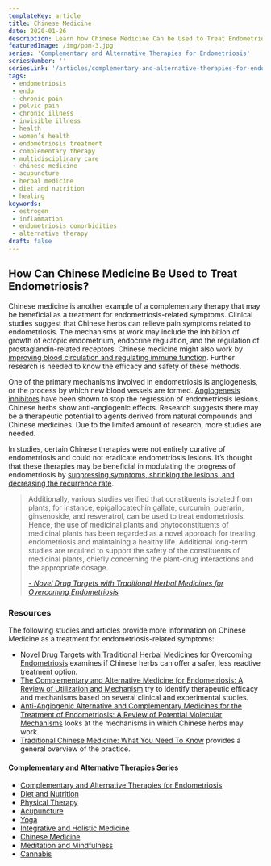 ```yaml
--- 
templateKey: article
title: Chinese Medicine
date: 2020-01-26
description: Learn how Chinese Medicine Can be Used to Treat Endometriosis
featuredImage: /img/pom-3.jpg
series: 'Complementary and Alternative Therapies for Endometriosis'
seriesNumber: ''
seriesLink: '/articles/complementary-and-alternative-therapies-for-endometriosis/'
tags:
 - endometriosis
 - endo
 - chronic pain
 - pelvic pain
 - chronic illness
 - invisible illness
 - health
 - women’s health
 - endometriosis treatment
 - complementary therapy
 - multidisciplinary care
 - chinese medicine
 - acupuncture
 - herbal medicine
 - diet and nutrition
 - healing
keywords:
 - estrogen
 - inflammation 
 - endometriosis comorbidities
 - alternative therapy 
draft: false
--- 
```


<h2>How Can Chinese Medicine Be Used to Treat Endometriosis?</h2>

Chinese medicine is another example of a complementary therapy that may be beneficial as a treatment for endometriosis-related symptoms. Clinical studies suggest that Chinese herbs can relieve pain symptoms related to endometriosis. The mechanisms at work may include the inhibition of growth of ectopic endometrium, endocrine regulation, and the regulation of prostaglandin-related receptors. Chinese medicine might also work by <a href="https://www.ncbi.nlm.nih.gov/pmc/articles/PMC6191968/" target="_blank" rel="noopener noreferrer">improving blood circulation and regulating immune function</a>. Further research is needed to know the efficacy and safety of these methods. 

One of the primary mechanisms involved in endometriosis is angiogenesis, or the process by which new blood vessels are formed. <a href="https://www.ncbi.nlm.nih.gov/pmc/articles/PMC6191968/" target="_blank" rel="noopener noreferrer">Angiogenesis inhibitors</a> have been shown to stop the regression of endometriosis lesions. Chinese herbs show anti-angiogenic effects. Research suggests there may be a therapeutic potential to agents derived from natural compounds and Chinese medicines. Due to the limited amount of research, more studies are needed.

In studies, certain Chinese therapies were not entirely curative of endometriosis and could not eradicate endometriosis lesions. It’s thought that these therapies may be beneficial in modulating the progress of endometriosis by <a href="https://www.ncbi.nlm.nih.gov/pmc/articles/PMC3950373/" target="_blank" rel="noopener noreferrer">suppressing symptoms, shrinking the lesions, and decreasing the recurrence rate</a>. 

<blockquote>Additionally, various studies verified that constituents isolated from plants, for instance, epigallocatechin gallate, curcumin, puerarin, ginsenoside, and resveratrol, can be used to treat endometriosis. Hence, the use of medicinal plants and phytoconstituents of medicinal plants has been regarded as a novel approach for treating endometriosis and maintaining a healthy life. Additional long-term studies are required to support the safety of the constituents of medicinal plants, chiefly concerning the plant-drug interactions and the appropriate dosage. 

<cite><a href="https://www.ncbi.nlm.nih.gov/pmc/articles/PMC6637095/" target="_blank" rel="noopener noreferrer">- Novel Drug Targets with Traditional Herbal Medicines for Overcoming Endometriosis</a></cite>

</blockquote>

<div class="page-break PomSketch3"></div>

<h3>Resources</h3>

The following studies and articles provide more information on Chinese Medicine as a treatment for endometriosis-related symptoms:

* <a href="https://www.ncbi.nlm.nih.gov/pmc/articles/PMC6637095/" target="_blank" rel="noopener noreferrer">Novel Drug Targets with Traditional Herbal Medicines for Overcoming Endometriosis</a> examines if Chinese herbs can offer a safer, less reactive treatment option.
* <a href="https://www.ncbi.nlm.nih.gov/pmc/articles/PMC3950373/" target="_blank" rel="noopener noreferrer">The Complementary and Alternative Medicine for Endometriosis: A Review of Utilization and Mechanism</a> try to identify therapeutic efficacy and mechanisms based on several clinical and experimental studies. 
* <a href="https://www.ncbi.nlm.nih.gov/pmc/articles/PMC6191968/" target="_blank" rel="noopener noreferrer">Anti-Angiogenic Alternative and Complementary Medicines for the Treatment of Endometriosis: A Review of Potential Molecular Mechanisms</a> looks at the mechanisms in which Chinese herbs may work.
* <a href="https://nccih.nih.gov/health/whatiscam/chinesemed.htm" target="_blank" rel="noopener noreferrer">Traditional Chinese Medicine: What You Need To Know</a> provides a general overview of the practice.

<div class="page-break PomSketch2"></div>

<h4 class="table-of-contents">Complementary and Alternative Therapies Series</h4>

- <a href="/articles/complementary-and-alternative-therapies-for-endometriosis/" target="_blank" rel="noopener noreferrer">Complementary and Alternative Therapies for Endometriosis</a>
- <a href="/articles/diet-and-nutrition" target="_blank" rel="noopener noreferrer">Diet and Nutrition</a>
- <a href="/articles/physical-therapy" target="_blank" rel="noopener noreferrer">Physical Therapy</a>
- <a href="/articles/acupuncture" target="_blank" rel="noopener noreferrer">Acupuncture</a>
- <a href="/articles/yoga" target="_blank" rel="noopener noreferrer">Yoga</a>
- <a href="/articles/integrative-and-holistic-medicine" target="_blank" rel="noopener noreferrer">Integrative and Holistic Medicine</a>
- <a href="/articles/chinese-medicine" target="_blank" rel="noopener noreferrer">Chinese Medicine</a>
- <a href="/articles/meditation-and-mindfulness" target="_blank" rel="noopener noreferrer">Meditation and Mindfulness</a>
- <a href="/articles/cannabis" target="_blank" rel="noopener noreferrer">Cannabis</a>

